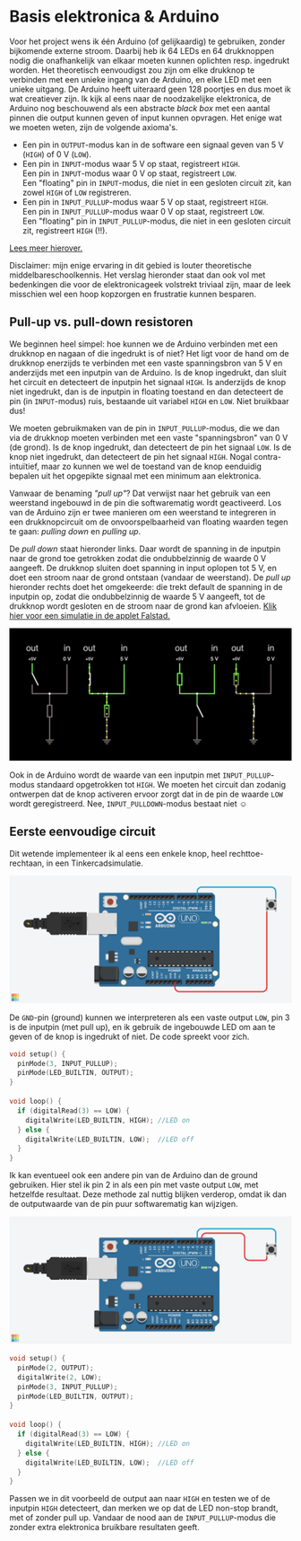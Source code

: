 # Basis elektronica & Arduino

Voor het project wens ik één Arduino (of gelijkaardig) te gebruiken, zonder bijkomende externe stroom. Daarbij heb ik 64 LEDs en 64 drukknoppen nodig die onafhankelijk van elkaar moeten kunnen oplichten resp.&nbsp;ingedrukt worden. Het theoretisch eenvoudigst zou zijn om elke drukknop te verbinden met een unieke ingang van de Arduino, en elke LED met een unieke uitgang. De Arduino heeft uiteraard geen 128 poortjes en dus moet ik wat creatiever zijn. Ik kijk al eens naar de noodzakelijke elektronica, de Arduino nog beschouwend als een abstracte _black box_ met een aantal pinnen die output kunnen geven of input kunnen opvragen. Het enige wat we moeten weten, zijn de volgende axioma's.
 * Een pin in `OUTPUT`-modus kan in de software een signaal geven van 5 V (`HIGH`) of 0 V (`LOW`).
 * Een pin in `INPUT`-modus waar 5 V op staat, registreert `HIGH`.<br />
  Een pin in `INPUT`-modus waar 0 V op staat, registreert `LOW`.<br />
  Een "floating" pin in `INPUT`-modus, die niet in een gesloten circuit zit, kan zowel `HIGH` of `LOW` registreren.
 * Een pin in `INPUT_PULLUP`-modus waar 5 V op staat, registreert `HIGH`.<br />
  Een pin in `INPUT_PULLUP`-modus waar 0 V op staat, registreert `LOW`.<br />
  Een "floating" pin in `INPUT_PULLUP`-modus, die niet in een gesloten circuit zit, registreert `HIGH` (!!).

[Lees meer hierover.](https://www.arduino.cc/en/Tutorial/Foundations/DigitalPins)

Disclaimer: mijn enige ervaring in dit gebied is louter theoretische middelbareschoolkennis. Het verslag hieronder staat dan ook vol met bedenkingen die voor de elektronicageek volstrekt triviaal zijn, maar de leek misschien wel een hoop kopzorgen en frustratie kunnen besparen.

## Pull-up vs. pull-down resistoren

We beginnen heel simpel: hoe kunnen we de Arduino verbinden met een drukknop en nagaan of die ingedrukt is of niet? Het ligt voor de hand om de drukknop enerzijds te verbinden met een vaste spanningsbron van 5 V en anderzijds met een inputpin van de Arduino. Is de knop ingedrukt, dan sluit het circuit en detecteert de inputpin het signaal `HIGH`. Is anderzijds de knop niet ingedrukt, dan is de inputpin in floating toestand en dan detecteert de pin (in `INPUT`-modus) ruis, bestaande uit variabel `HIGH` en `LOW`. Niet bruikbaar dus!

We moeten gebruikmaken van de pin in `INPUT_PULLUP`-modus, die we dan via de drukknop moeten verbinden met een vaste "spanningsbron" van 0 V (de grond). Is de knop ingedrukt, dan detecteert de pin het signaal `LOW`. Is de knop niet ingedrukt, dan detecteert de pin het signaal `HIGH`. Nogal contra-intuïtief, maar zo kunnen we wel de toestand van de knop eenduidig bepalen uit het opgepikte signaal met een minimum aan elektronica.

Vanwaar de benaming _"pull up"_? Dat verwijst naar het gebruik van een weerstand ingebouwd in de pin die softwarematig wordt geactiveerd. Los van de Arduino zijn er twee manieren om een weerstand te integreren in een drukknopcircuit om de onvoorspelbaarheid van floating waarden tegen te gaan: _pulling down_ en _pulling up_.

De _pull down_ staat hieronder links. Daar wordt de spanning in de inputpin naar de grond toe getrokken zodat die ondubbelzinnig de waarde 0 V aangeeft. De drukknop sluiten doet spanning in input oplopen tot 5 V, en doet een stroom naar de grond ontstaan (vandaar de weerstand). De _pull up_ hieronder rechts doet het omgekeerde: die trekt default de spanning in de inputpin op, zodat die ondubbelzinnig de waarde 5 V aangeeft, tot de drukknop wordt gesloten en de stroom naar de grond kan afvloeien. [Klik hier voor een simulatie in de applet Falstad.](http://falstad.com/circuit/circuitjs.html?ctz=CQAgjCAMB0l3BWcMBMcUHYMGZIA4UA2ATmIxAUgpABZsAoAJXBpvBTxbbDBSn5pUkVEdARMQ2PNw6Tp4XvyqDqIqGPoBzcMT65uuydkJQttbHshs6e46YDOXdpzCsQaTlQgAXAE4BXAFN6AHl3FV5OFAjFCEhQ2jwvWRokhT44+gB3cOSolQ9TXx1LAz5Cr3hsp0KwQwrquvL8XPcW+OKpGU4uts9kOHpHGz7zUv4fAOCc3sKRhpz5ltSqBcTV5bTI0wAPNuJ3O2wwVewDtmiQAAd-ABtbgB17ABMAeyyAO3o91gOUOwQdUO53C1zuj3s-iu33Y5GIXkIVGI2FooNe-m8MP+EHh4QOyNRlwAll89tgMDjlFYQASLmx0ZifhSaco8PiUXSQCT6EA)

![pulldownpullup](../assets/images/05pdpu.jpg "pull down vs. pull up")

Ook in de Arduino wordt de waarde van een inputpin met `INPUT_PULLUP`-modus standaard opgetrokken tot `HIGH`. We moeten het circuit dan zodanig ontwerpen dat de knop activeren ervoor zorgt dat in de pin de waarde `LOW` wordt geregistreerd. Nee, `INPUT_PULLDOWN`-modus bestaat niet &#9786;

## Eerste eenvoudige circuit

Dit wetende implementeer ik al eens een enkele knop, heel rechttoe-rechtaan, in een Tinkercadsimulatie.

![1button](../assets/images/project/1button.png "één knop")

De `GND`-pin (ground) kunnen we interpreteren als een vaste output `LOW`, pin 3 is de inputpin (met pull up), en ik gebruik de ingebouwde LED om aan te geven of de knop is ingedrukt of niet. De code spreekt voor zich.

```c++
void setup() {
  pinMode(3, INPUT_PULLUP);
  pinMode(LED_BUILTIN, OUTPUT);
}

void loop() {
  if (digitalRead(3) == LOW) {
    digitalWrite(LED_BUILTIN, HIGH); //LED on
  } else {
    digitalWrite(LED_BUILTIN, LOW);  //LED off
  }
}
```

Ik kan eventueel ook een andere pin van de Arduino dan de ground gebruiken. Hier stel ik pin 2 in als een pin met vaste output `LOW`, met hetzelfde resultaat. Deze methode zal nuttig blijken verderop, omdat ik dan de outputwaarde van de pin puur softwarematig kan wijzigen.

![1button](../assets/images/project/1button2.png "één knop")

```c++
void setup() {
  pinMode(2, OUTPUT);
  digitalWrite(2, LOW);
  pinMode(3, INPUT_PULLUP);
  pinMode(LED_BUILTIN, OUTPUT);
}

void loop() {
  if (digitalRead(3) == LOW) {
    digitalWrite(LED_BUILTIN, HIGH); //LED on
  } else {
    digitalWrite(LED_BUILTIN, LOW);  //LED off
  }
}
```

Passen we in dit voorbeeld de output aan naar `HIGH` en testen we of de inputpin `HIGH` detecteert, dan merken we op dat de LED non-stop brandt, met of zonder pull up. Vandaar de nood aan de `INPUT_PULLUP`-modus die zonder extra elektronica bruikbare resultaten geeft.
